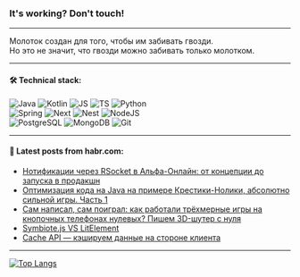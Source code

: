 ### It's working? Don't touch!

---
Молоток создан для того, чтобы им забивать гвозди. <br>
Но это не значит, что гвозди можно забивать только молотком.

---

#### 🛠️ Technical stack:

![Java](https://img.shields.io/badge/Java-informational?logo=Oracle&style=flat&logoColor=white&color=FF4500)
![Kotlin](https://img.shields.io/badge/Kotlin-informational?logo=Kotlin&style=flat&logoColor=white&color=774D97)
![JS](https://img.shields.io/badge/JS-informational?logo=javaScript&style=flat&logoColor=black&color=F7Df1E)
![TS](https://img.shields.io/badge/TypeScript-informational?logo=typeScript&style=flat&logoColor=black&color=017acc)
![Python](https://img.shields.io/badge/Python-informational?logo=Python&style=flat&logoColor=black&color=ffdd54) <br>
![Spring](https://img.shields.io/badge/SpringBoot-informational?logo=SpringBoot&style=flat&logoColor=white&color=6DB33F) 
![Next](https://img.shields.io/badge/Next.js-informational?logo=Next.js&style=flat&logoColor=white&color=3671a1)
![Nest](https://img.shields.io/badge/NestJS-informational?logo=NestJS&style=flat&logoColor=white&color=E0234E)
![NodeJS](https://img.shields.io/badge/NodeJS-informational?logo=node.js&style=flat&logoColor=white&color=70A760) <br>
![PostgreSQL](https://img.shields.io/badge/PostgreSQL-informational?logo=PostgreSQL&style=flat&logoColor=white&color=DAA520)
![MongoDB](https://img.shields.io/badge/MongoDB-informational?logo=MongoDB&style=flat&logoColor=white&color=870000)
![Git](https://img.shields.io/badge/Git-informational?logo=git&style=flat&logoColor=white&color=f74e28)

___

#### 💬 Latest posts from habr.com:

<!-- BLOG-POST-LIST:START -->
- [Нотификации через RSocket в Альфа-Онлайн: от концепции до запуска в продакшн](https://habr.com/ru/companies/alfa/articles/788398/?utm_source=habrahabr&utm_medium=rss&utm_campaign=788398)
- [Оптимизация кода на Java на примере Крестики-Нолики, абсолютно сильной игры. Часть 1](https://habr.com/ru/articles/788854/?utm_source=habrahabr&utm_medium=rss&utm_campaign=788854)
- [Сам написал, сам поиграл: как работали трёхмерные игры на кнопочных телефонах нулевых? Пишем 3D-шутер с нуля](https://habr.com/ru/companies/timeweb/articles/787548/?utm_source=habrahabr&utm_medium=rss&utm_campaign=787548)
- [Symbiote.js VS LitElement](https://habr.com/ru/articles/788766/?utm_source=habrahabr&utm_medium=rss&utm_campaign=788766)
- [Cache API — кэшируем данные на стороне клиента](https://habr.com/ru/articles/788786/?utm_source=habrahabr&utm_medium=rss&utm_campaign=788786)
<!-- BLOG-POST-LIST:END -->

---
[![Top Langs](https://github-readme-stats-git-master-advtsetting-gmailcom.vercel.app/api/top-langs/?username=zloylis&langs_count=10&hide_title=false&title_color=e6edf3&size_weight=0.5&count_weight=0.5&layout=compact&hide_border=true&theme=dracula)](https://github.com/zloylis)

<!-- ![GitHub stats](https://github-readme-stats-git-master-advtsetting-gmailcom.vercel.app/api?username=zloylis&show_icons=true&hide_border=true&theme=dracula&hide_title=true&include_all_commits=true&count_private=true&hide=contribs&hide_rank=true) -->
